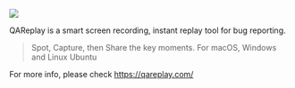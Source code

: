 ![](https://qareplay.com/images/QAReplay.svg)

QAReplay is a smart screen recording, instant replay tool for bug reporting.




> Spot, Capture, then Share the key moments. For macOS, Windows and Linux Ubuntu

For more info, please check
https://qareplay.com/
